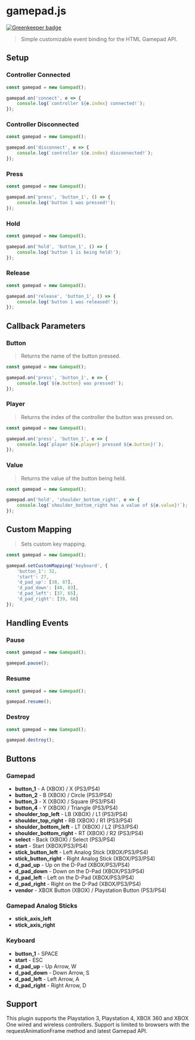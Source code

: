 # gamepad.js

[![Greenkeeper badge](https://badges.greenkeeper.io/neogeek/gamepad.js.svg)](https://greenkeeper.io/)

> Simple customizable event binding for the HTML Gamepad API.

## Setup

### Controller Connected

```javascript
const gamepad = new Gamepad();

gamepad.on('connect', e => {
    console.log(`controller ${e.index} connected!`);
});
```

### Controller Disconnected

```javascript
const gamepad = new Gamepad();

gamepad.on('disconnect', e => {
    console.log(`controller ${e.index} disconnected!`);
});
```

### Press

```javascript
const gamepad = new Gamepad();

gamepad.on('press', 'button_1', () => {
    console.log('button 1 was pressed!');
});
```

### Hold

```javascript
const gamepad = new Gamepad();

gamepad.on('hold', 'button_1', () => {
    console.log('button 1 is being held!');
});
```

### Release

```javascript
const gamepad = new Gamepad();

gamepad.on('release', 'button_1', () => {
    console.log('button 1 was released!');
});
```

## Callback Parameters

### Button

> Returns the name of the button pressed.

```javascript
const gamepad = new Gamepad();

gamepad.on('press', 'button_1', e => {
    console.log(`${e.button} was pressed!`);
});
```

### Player

> Returns the index of the controller the button was pressed on.

```javascript
const gamepad = new Gamepad();

gamepad.on('press', 'button_1', e => {
    console.log(`player ${e.player} pressed ${e.button}!`);
});
```

### Value

> Returns the value of the button being held.

```javascript
const gamepad = new Gamepad();

gamepad.on('hold', 'shoulder_bottom_right', e => {
    console.log(`shoulder_bottom_right has a value of ${e.value}!`);
});
```

## Custom Mapping

> Sets custom key mapping.

```javascript
const gamepad = new Gamepad();

gamepad.setCustomMapping('keyboard', {
    'button_1': 32,
    'start': 27,
    'd_pad_up': [38, 87],
    'd_pad_down': [40, 83],
    'd_pad_left': [37, 65],
    'd_pad_right': [39, 68]
});
```

## Handling Events

### Pause

```javascript
const gamepad = new Gamepad();

gamepad.pause();
```

### Resume

```javascript
const gamepad = new Gamepad();

gamepad.resume();
```

### Destroy

```javascript
const gamepad = new Gamepad();

gamepad.destroy();
```

## Buttons

### Gamepad

- **button_1** - A (XBOX) / X (PS3/PS4)
- **button_2** - B (XBOX) / Circle (PS3/PS4)
- **button_3** - X (XBOX) / Square (PS3/PS4)
- **button_4** - Y (XBOX) / Triangle (PS3/PS4)
- **shoulder_top_left** - LB (XBOX) / L1 (PS3/PS4)
- **shoulder_top_right** - RB (XBOX) / R1 (PS3/PS4)
- **shoulder_bottom_left** - LT (XBOX) / L2 (PS3/PS4)
- **shoulder_bottom_right** - RT (XBOX) / R2 (PS3/PS4)
- **select** - Back (XBOX) / Select (PS3/PS4)
- **start** - Start (XBOX/PS3/PS4)
- **stick_button_left** - Left Analog Stick (XBOX/PS3/PS4)
- **stick_button_right** - Right Analog Stick (XBOX/PS3/PS4)
- **d_pad_up** - Up on the D-Pad (XBOX/PS3/PS4)
- **d_pad_down** - Down on the D-Pad (XBOX/PS3/PS4)
- **d_pad_left** - Left on the D-Pad (XBOX/PS3/PS4)
- **d_pad_right** - Right on the D-Pad (XBOX/PS3/PS4)
- **vendor** - XBOX Button (XBOX) / Playstation Button (PS3/PS4)

### Gamepad Analog Sticks

- **stick_axis_left**
- **stick_axis_right**

### Keyboard

- **button_1** - SPACE
- **start** - ESC
- **d_pad_up** - Up Arrow, W
- **d_pad_down** - Down Arrow, S
- **d_pad_left** - Left Arrow, A
- **d_pad_right** - Right Arrow, D

## Support

This plugin supports the Playstation 3, Playstation 4, XBOX 360 and XBOX One wired and wireless controllers. Support is limited to browsers with the requestAnimationFrame method and latest Gamepad API.

